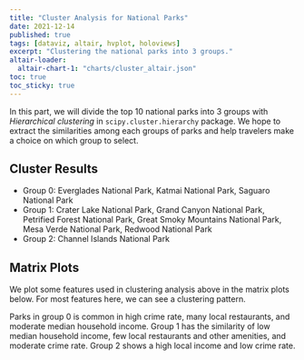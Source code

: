 ```yaml
---
title: "Cluster Analysis for National Parks"
date: 2021-12-14
published: true
tags: [dataviz, altair, hvplot, holoviews]
excerpt: "Clustering the national parks into 3 groups."
altair-loader:
  altair-chart-1: "charts/cluster_altair.json"
toc: true
toc_sticky: true
---
```


In this part, we will divide the top 10 national parks into 3 groups with *Hierarchical clustering* in `scipy.cluster.hierarchy` package. We hope to extract the similarities among each groups of parks and help travelers make a choice on which group to select.

## Cluster Results

- Group 0: Everglades National Park, Katmai National Park, Saguaro National Park
- Group 1: Crater Lake National Park, Grand Canyon National Park, Petrified Forest National Park, Great Smoky Mountains National Park, Mesa Verde National Park, Redwood National Park
- Group 2: Channel Islands National Park

## Matrix Plots

We plot some features used in clustering analysis above in the matrix plots below. For most features here, we can see a clustering pattern.

Parks in group 0 is common in high crime rate, many local restaurants, and moderate median household income. Group 1 has the similarity of low median household income, few local restaurants and other amenities, and moderate crime rate. Group 2 shows a high local income and low crime rate. 

<div id="altair-chart-1"></div>





